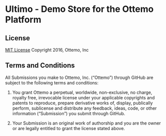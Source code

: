 Ultimo - Demo Store for the Ottemo Platform
==========

## License

[MIT License](LICENSE.md) Copyright 2016, Ottemo, Inc

## Terms and Conditions

All Submissions you make to Ottemo, Inc. (“Ottemo”) through GitHub are subject
to the following terms and conditions:

1.	You grant Ottemo a perpetual, worldwide, non-exclusive, no charge, royalty
free, irrevocable license under your applicable copyrights and patents to
reproduce, prepare derivative works of, display, publically perform, sublicense
and distribute any feedback, ideas, code, or other information (“Submission”)
you submit through GitHub.

2.	Your Submission is an original work of authorship and you are the owner or are legally entitled to grant the license stated above.
